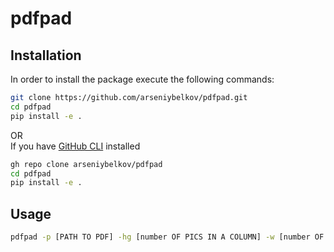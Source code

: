 # pdfpad
 
## Installation
In order to install the package execute the following commands:  
```bash  
git clone https://github.com/arseniybelkov/pdfpad.git
cd pdfpad  
pip install -e .  
```
OR  
If you have [GitHub CLI](https://cli.github.com/) installed  
```bash  
gh repo clone arseniybelkov/pdfpad
cd pdfpad  
pip install -e .  
```

## Usage
```bash
pdfpad -p [PATH TO PDF] -hg [number OF PICS IN A COLUMN] -w [number OF PICS IN A ROW] -N [AMOUNT OF PADDING PIXELS]
```
